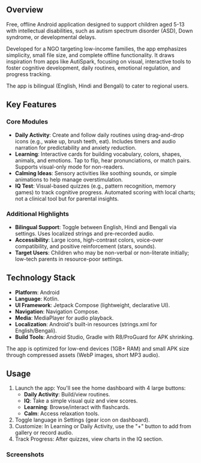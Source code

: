 ## Overview

Free, offline Android application designed to support children aged 5-13 with intellectual disabilities, such as autism spectrum disorder (ASD), Down syndrome, or developmental delays. 

Developed for a NGO targeting low-income families, the app emphasizes simplicity, small file size, and complete offline functionality. It draws inspiration from apps like AutiSpark, focusing on visual, interactive tools to foster cognitive development, daily routines, emotional regulation, and progress tracking.

The app is bilingual (English, Hindi and Bengali) to cater to regional users.

## Key Features

### Core Modules
- **Daily Activity**: Create and follow daily routines using drag-and-drop icons (e.g., wake up, brush teeth, eat). Includes timers and audio narration for predictability and anxiety reduction.
- **Learning**: Interactive cards for building vocabulary, colors, shapes, animals, and emotions. Tap to flip, hear pronunciations, or match pairs. Supports visual-only mode for non-readers.
- **Calming Ideas**: Sensory activities like soothing sounds, or simple animations to help manage overstimulation.
- **IQ Test**: Visual-based quizzes (e.g., pattern recognition, memory games) to track cognitive progress. Automated scoring with local charts; not a clinical tool but for parental insights.

### Additional Highlights
- **Bilingual Support**: Toggle between English, Hindi and Bengali via settings. Uses localized strings and pre-recorded audio.
- **Accessibility**: Large icons, high-contrast colors, voice-over compatibility, and positive reinforcement (stars, sounds).
- **Target Users**: Children who may be non-verbal or non-literate initially; low-tech parents in resource-poor settings.

## Technology Stack

- **Platform**: Android
- **Language**: Kotlin.
- **UI Framework**: Jetpack Compose (lightweight, declarative UI).
- **Navigation**: Navigation Compose.
- **Media**: MediaPlayer for audio playback.
- **Localization**: Android's built-in resources (strings.xml for English/Bengali).
- **Build Tools**: Android Studio, Gradle with R8/ProGuard for APK shrinking.

The app is optimized for low-end devices (1GB+ RAM) and small APK size through compressed assets (WebP images, short MP3 audio).

## Usage

1. Launch the app: You'll see the home dashboard with 4 large buttons:
   - **Daily Activity**: Build/view routines.
   - **IQ**: Take a simple visual quiz and view scores.
   - **Learning**: Browse/interact with flashcards.
   - **Calm**: Access relaxation tools.
2. Toggle language in Settings (gear icon on dashboard).
3. Customize: In Learning or Daily Activity, use the "+" button to add from gallery or record audio.
4. Track Progress: After quizzes, view charts in the IQ section.


### Screenshots

